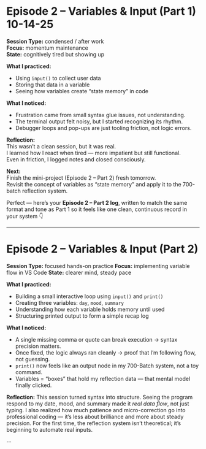 # Episode 2 – Variables & Input (Part 1) 10-14-25

**Session Type:** condensed / after work  
**Focus:** momentum maintenance  
**State:** cognitively tired but showing up  

**What I practiced:**  
- Using `input()` to collect user data  
- Storing that data in a variable  
- Seeing how variables create “state memory” in code  

**What I noticed:**  
- Frustration came from small syntax glue issues, not understanding.  
- The terminal output felt noisy, but I started recognizing its rhythm.  
- Debugger loops and pop-ups are just tooling friction, not logic errors.  

**Reflection:**  
This wasn’t a clean session, but it was real.  
I learned how I react when tired — more impatient but still functional.  
Even in friction, I logged notes and closed consciously.  

**Next:**  
Finish the mini-project (Episode 2 – Part 2) fresh tomorrow.  
Revisit the concept of variables as “state memory” and apply it to the 700-batch reflection system.

Perfect — here’s your **Episode 2 – Part 2 log**, written to match the same format and tone as Part 1 so it feels like one clean, continuous record in your system 👇

---

# Episode 2 – Variables & Input (Part 2)

**Session Type:** focused hands-on practice
**Focus:** implementing variable flow in VS Code
**State:** clearer mind, steady pace

**What I practiced:**

* Building a small interactive loop using `input()` and `print()`
* Creating three variables: `day`, `mood`, `summary`
* Understanding how each variable holds memory until used
* Structuring printed output to form a simple recap log

**What I noticed:**

* A single missing comma or quote can break execution → syntax precision matters.
* Once fixed, the logic always ran cleanly → proof that I’m following flow, not guessing.
* `print()` now feels like an output node in my 700-Batch system, not a toy command.
* Variables = “boxes” that hold my reflection data — that mental model finally clicked.

**Reflection:**
This session turned syntax into structure.
Seeing the program respond to my date, mood, and summary made it *real data flow*, not just typing.
I also realized how much patience and micro-correction go into professional coding — it’s less about brilliance and more about steady precision.
For the first time, the reflection system isn’t theoretical; it’s beginning to automate real inputs.



--
